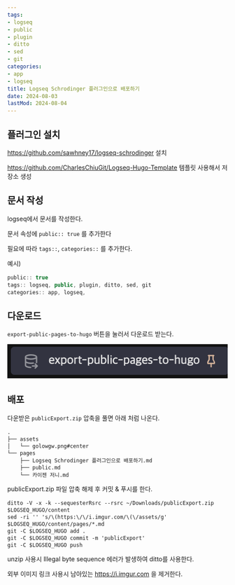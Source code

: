 ```yaml
---
tags:
- logseq
- public
- plugin
- ditto
- sed
- git
categories:
- app
- logseq
title: Logseq Schrodinger 플러그인으로 배포하기
date: 2024-08-03
lastMod: 2024-08-04
---
```







## 플러그인 설치

https://github.com/sawhney17/logseq-schrodinger 설치

https://github.com/CharlesChiuGit/Logseq-Hugo-Template 템플릿 사용해서 저장소 생성



## 문서 작성

logseq에서 문서를 작성한다.

문서 속성에 `public:: true` 를 추가한다

필요에 따라 `tags::`, `categories::` 를 추가한다.

예시)

```typescript
public:: true
tags:: logseq, public, plugin, ditto, sed, git
categories:: app, logseq,
```



## 다운로드

`export-public-pages-to-hugo` 버튼을 눌러서 다운로드 받는다.

![export](/assets/golowgw.png#center)





## 배포

다운받은 `publicExport.zip` 압축을 풀면 아래 처럼 나온다.

```
.
├── assets
│   └── golowgw.png#center
└── pages
    ├── Logseq Schrodinger 플러그인으로 배포하기.md
    ├── public.md
    └── 카이젠 저니.md
```



publicExport.zip 파일 압축 해제 후 커밋 & 푸시를 한다.

```shell
ditto -V -x -k --sequesterRsrc --rsrc ~/Downloads/publicExport.zip $LOGSEQ_HUGO/content
sed -ri '' 's/\(https:\/\/i.imgur.com/\(\/assets/g' $LOGSEQ_HUGO/content/pages/*.md
git -C $LOGSEQ_HUGO add .
git -C $LOGSEQ_HUGO commit -m 'publicExport'
git -C $LOGSEQ_HUGO push
```



unzip 사용시 Illegal byte sequence 에러가 발생하여 ditto를 사용한다.

외부 이미지 링크 사용시 남아있는 https://i.imgur.com 을 제거한다.




